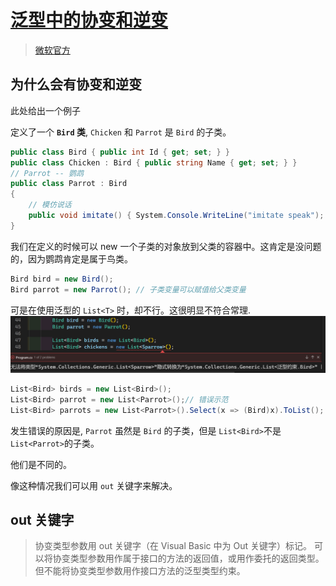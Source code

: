 # [泛型中的协变和逆变](https://docs.microsoft.com/zh-cn/dotnet/standard/generics/covariance-and-contravariance)

> [微软官方](https://docs.microsoft.com/zh-cn/dotnet/standard/generics/covariance-and-contravariance)

## 为什么会有协变和逆变

此处给出一个例子

定义了一个 **`Bird` 类**, `Chicken` 和 `Parrot` 是 `Bird` 的子类。

```csharp
public class Bird { public int Id { get; set; } }
public class Chicken : Bird { public string Name { get; set; } }
// Parrot -- 鹦鹉
public class Parrot : Bird
{
    // 模仿说话
    public void imitate() { System.Console.WriteLine("imitate speak"); }
}
```

我们在定义的时候可以 new 一个子类的对象放到父类的容器中。这肯定是没问题的，因为鹦鹉肯定是属于鸟类。

```csharp
Bird bird = new Bird();
Bird parrot = new Parrot(); // 子类变量可以赋值给父类变量
```

可是在使用泛型的 `List<T>` 时，却不行。这很明显不符合常理.
![报错](./md-imgs/Error.png)

```csharp
List<Bird> birds = new List<Bird>();
List<Bird> parrot = new List<Parrot>();// 错误示范
List<Bird> parrots = new List<Parrot>().Select(x => (Bird)x).ToList(); // 将集合里的元素转换成父类

```

发生错误的原因是, `Parrot` 虽然是 `Bird` 的子类，但是 `List<Bird>`不是 `List<Parrot>`的子类。

他们是不同的。

像这种情况我们可以用 `out` 关键字来解决。

## out 关键字

> 协变类型参数用 out 关键字（在 Visual Basic 中为 Out 关键字）标记。 可以将协变类型参数用作属于接口的方法的返回值，或用作委托的返回类型。 但不能将协变类型参数用作接口方法的泛型类型约束。